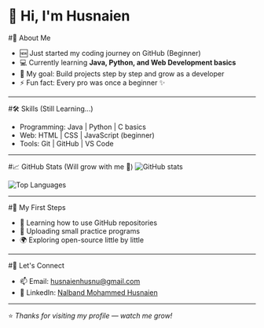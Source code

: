 # 👋 Hi, I'm Husnaien

#🌱 About Me
- 🆕 Just started my coding journey on GitHub (Beginner)
- 💻 Currently learning **Java, Python, and Web Development basics**
- 🎯 My goal: Build projects step by step and grow as a developer
- ⚡ Fun fact: Every pro was once a beginner ✨

---

#🛠️ Skills (Still Learning...)
- Programming: Java | Python | C basics
- Web: HTML | CSS | JavaScript (beginner)
- Tools: Git | GitHub | VS Code

---

#📈 GitHub Stats (Will grow with me 🚀)
![GitHub stats](https://github-readme-stats.vercel.app/api?username=husnaien007&show_icons=true&theme=radical)

![Top Languages](https://github-readme-stats.vercel.app/api/top-langs/?username=husnaien007&layout=compact&theme=radical)

---

#🌟 My First Steps
- 📂 Learning how to use GitHub repositories
- 📝 Uploading small practice programs
- 🌍 Exploring open-source little by little

---

#🤝 Let's Connect
- 📫 Email: husnaienhusnu@gmail.com
- 💼 LinkedIn: [Nalband Mohammed Husnaien](www.linkedin.com/in/nalband-mohammed-husnaien-710971322) 

---

⭐️ *Thanks for visiting my profile — watch me grow!*

